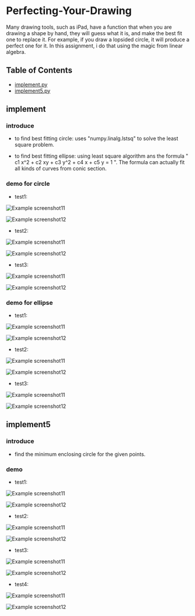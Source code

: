 # Perfecting-Your-Drawing
Many drawing tools, such as iPad, have a function that when you are drawing a shape by hand, they will guess what it is, and make the best fit one to replace it. For example, if you draw a lopsided circle, it will produce a perfect one for it. In this assignment, i do that using the magic from linear algebra.


## Table of Contents
* [implement.py](#implement)
* [implement5.py](#implement5)



## implement
### introduce
- to find best fitting circle:
uses "numpy.linalg.lstsq" to solve the least square problem.

- to find best fitting ellipse:
using least square algorithm ans the formula " c1 x^2 + c2 xy + c3 y^2 + c4 x + c5 y  =  1 ".
The formula can actually fit all kinds of curves from conic section.


### demo for circle
- test1:

![Example screenshot11](./img/hand_draw_circle1.png)

![Example screenshot12](./img/hand_draw_circle1_output.png)

- test2:

![Example screenshot11](./img/hand_draw_circle2.png)

![Example screenshot12](./img/hand_draw_circle2_output.png)

- test3:

![Example screenshot11](./img/hand_draw_circle3.png)

![Example screenshot12](./img/hand_draw_circle3_output.png)



### demo for ellipse
- test1:

![Example screenshot11](./img/hand_draw_ellipse1.png)

![Example screenshot12](./img/hand_draw_ellipse1_output.png)

- test2:

![Example screenshot11](./img/hand_draw_ellipse2.png)

![Example screenshot12](./img/hand_draw_ellipse2_output.png)

- test3:

![Example screenshot11](./img/hand_draw_ellipse3.png)

![Example screenshot12](./img/hand_draw_ellipse3_output.png)



## implement5
### introduce
- find the minimum enclosing circle for the given points.


### demo
- test1:

![Example screenshot11](./img/points1.png)

![Example screenshot12](./img/points1_output.png)

- test2:

![Example screenshot11](./img/points2.png)

![Example screenshot12](./img/points2_output.png)

- test3:

![Example screenshot11](./img/points4.png)

![Example screenshot12](./img/points4_output.png)

- test4:

![Example screenshot11](./img/points5.png)

![Example screenshot12](./img/points5_output.png)
